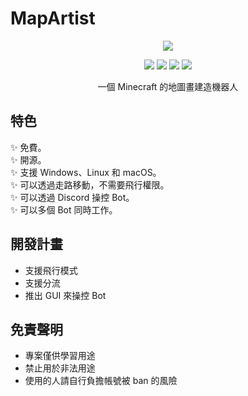 # MapArtist

<p align="center">
  <img src="site:images/logo.png" />
</p>

<p align="center">
  <img src="https://img.shields.io/github/downloads/JueXiuHuang/MapArtist/total" />
  <img src="https://img.shields.io/github/last-commit/JueXiuHuang/MapArtist" />
  <img src="https://img.shields.io/github/v/release/JueXiuHuang/MapArtist" />
  <img src="https://img.shields.io/github/license/JueXiuHuang/MapArtist" />
</p>

<p align="center">
  一個 Minecraft 的地圖畫建造機器人
</p>

## 特色

:sparkles: 免費。  
:sparkles: 開源。  
:sparkles: 支援 Windows、Linux 和 macOS。  
:sparkles: 可以透過走路移動，不需要飛行權限。  
:sparkles: 可以透過 Discord 操控 Bot。  
:sparkles: 可以多個 Bot 同時工作。  

## 開發計畫

- 支援飛行模式
- 支援分流
- 推出 GUI 來操控 Bot

## 免責聲明

- 專案僅供學習用途
- 禁止用於非法用途
- 使用的人請自行負擔帳號被 ban 的風險
